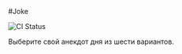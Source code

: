 #Joke

![CI Status](https://github.com/REDLIGHTS8/Joke/actions/workflows/mainr.yml/badge.svg)

Выберите свой анекдот дня из шести вариантов.
